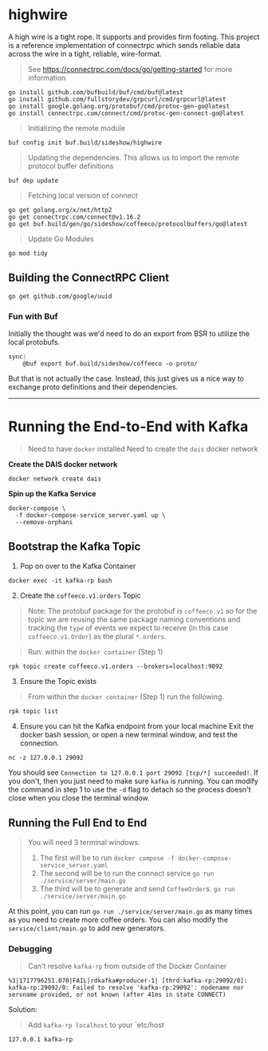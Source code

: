 # highwire
A high wire is a tight rope. It supports and provides firm footing. This project is a reference implementation of connectrpc which sends reliable data across the wire in a tight, reliable, wire-format. 

> See https://connectrpc.com/docs/go/getting-started for more information
~~~
go install github.com/bufbuild/buf/cmd/buf@latest
go install github.com/fullstorydev/grpcurl/cmd/grpcurl@latest
go install google.golang.org/protobuf/cmd/protoc-gen-go@latest
go install connectrpc.com/connect/cmd/protoc-gen-connect-go@latest
~~~

> Initializing the remote module
~~~
buf config init buf.build/sideshow/highwire
~~~

> Updating the dependencies. This allows us to import the remote protocol buffer definitions
~~~
buf dep update
~~~

> Fetching local version of connect
~~~
go get golang.org/x/net/http2
go get connectrpc.com/connect@v1.16.2
go get buf.build/gen/go/sideshow/coffeeco/protocolbuffers/go@latest
~~~

> Update Go Modules
~~~
go mod tidy
~~~

## Building the ConnectRPC Client

~~~
go get github.com/google/uuid
~~~

### Fun with Buf

Initially the thought was we'd need to do an export from BSR to utilize the local protobufs.
~~~
sync:
	@buf export buf.build/sideshow/coffeeco -o proto/
~~~

But that is not actually the case. Instead, this just gives us a nice way 
to exchange proto definitions and their dependencies.

---

# Running the End-to-End with Kafka

> Need to have `docker` installed
> Need to create the `dais` docker network

**Create the DAIS docker network**
~~~
docker network create dais
~~~

**Spin up the Kafka Service**
~~~
docker-compose \
  -f docker-compose-service_server.yaml up \
  --remove-orphans
~~~

## Bootstrap the Kafka Topic

1. Pop on over to the Kafka Container
~~~
docker exec -it kafka-rp bash
~~~

2. Create the `coffeeco.v1.orders` Topic
> Note: The protobuf package for the protobuf is `coffeeco.v1` so for the topic we are reusing the same package
> naming conventions and tracking the `type` of events we expect to receive (in this case `coffeeco.v1.Order`) as
> the plural `*.orders`.

> Run: within the `docker container` (Step 1)
~~~
rpk topic create coffeeco.v1.orders --brokers=localhost:9092
~~~

3. Ensure the Topic exists
> From within the `docker container` (Step 1) run the following.
~~~
rpk topic list
~~~

4. Ensure you can hit the Kafka endpoint from your local machine
Exit the docker bash session, or open a new terminal window, and test the connection.
~~~
nc -z 127.0.0.1 29092
~~~
You should see `Connection to 127.0.0.1 port 29092 [tcp/*] succeeded!`. If you don't, then you just need to make sure
`kafka` is running. You can modify the command in step 1 to use the `-d` flag to detach so the process doesn't close 
when you close the terminal window.

## Running the Full End to End
> You will need 3 terminal windows. 
> 1. The first will be to run `docker compose -f docker-compose-service_server.yaml`
> 2. The second will be to run the connect service `go run ./service/server/main.go`
> 3. The third will be to generate and send `CoffeeOrder`s. `go run ./service/server/main.go`

At this point, you can run `go run ./service/server/main.go` as many times as you need to create more coffee orders. 
You can also modify the `service/client/main.go` to add new generators.


### Debugging
> Can't resolve `kafka-rp` from outside of the Docker Container
~~~
%3|1717796251.070|FAIL|rdkafka#producer-1| [thrd:kafka-rp:29092/0]: kafka-rp:29092/0: Failed to resolve 'kafka-rp:29092': nodename nor servname provided, or not known (after 41ms in state CONNECT)
~~~

Solution:
> Add `kafka-rp localhost` to your `etc/host

```bash
127.0.0.1 kafka-rp
```

